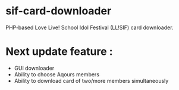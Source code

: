 # sif-card-downloader
PHP-based Love Live! School Idol Festival (LL!SIF) card downloader.

# Next update feature :
- GUI downloader
- Ability to choose Aqours members
- Ability to download card of two/more members simultaneously
